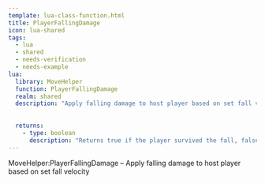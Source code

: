 ```yaml
---
template: lua-class-function.html
title: PlayerFallingDamage
icon: lua-shared
tags:
  - lua
  - shared
  - needs-verification
  - needs-example
lua:
  library: MoveHelper
  function: PlayerFallingDamage
  realm: shared
  description: "Apply falling damage to host player based on set fall velocity"
  
  
  returns:
    - type: boolean
      description: "Returns true if the player survived the fall, false if they died"
---
```


<div class="lua__search__keywords">
MoveHelper:PlayerFallingDamage &#x2013; Apply falling damage to host player based on set fall velocity
</div>

